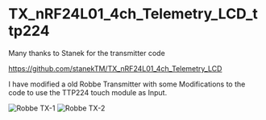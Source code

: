 # TX_nRF24L01_4ch_Telemetry_LCD_ttp224

Many thanks to Stanek for the transmitter code

https://github.com/stanekTM/TX_nRF24L01_4ch_Telemetry_LCD

I have modified a old Robbe Transmitter with some Modifications to the code to use the TTP224 touch module as Input.

![Robbe TX-1](https://user-images.githubusercontent.com/33512064/217526999-1fdad7a3-3f83-494c-a604-4b2668d29442.jpg)
![Robbe TX-2](https://user-images.githubusercontent.com/33512064/217527005-99b4942c-5568-4622-8f7b-205e87c113e2.jpg)
